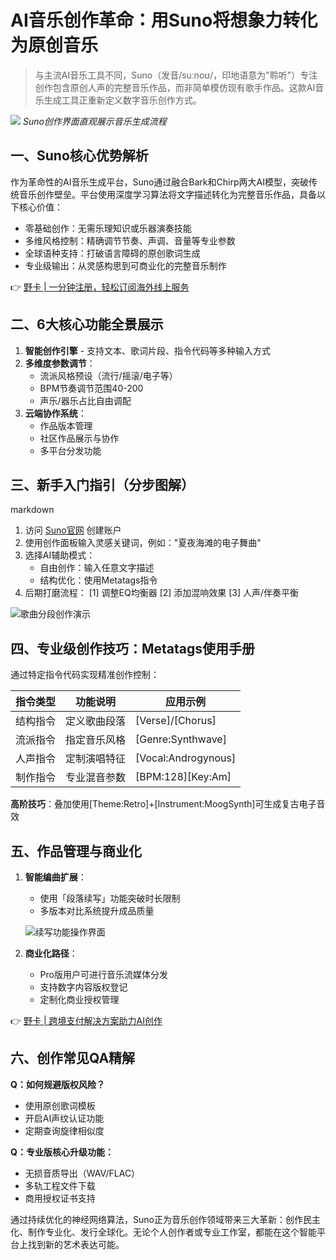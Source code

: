 # AI音乐创作革命：用Suno将想象力转化为原创音乐

> 与主流AI音乐工具不同，Suno（发音/suːnoʊ/，印地语意为"聆听"）专注创作包含原创人声的完整音乐作品，而非简单模仿现有歌手作品。这款AI音乐生成工具正重新定义数字音乐创作方式。

![](https://bbtdd.com/wp-content/uploads/img/0036144936483054.webp)
*Suno创作界面直观展示音乐生成流程*

## 一、Suno核心优势解析
作为革命性的AI音乐生成平台，Suno通过融合Bark和Chirp两大AI模型，突破传统音乐创作壁垒。平台使用深度学习算法将文字描述转化为完整音乐作品，具备以下核心价值：
- 零基础创作：无需乐理知识或乐器演奏技能
- 多维风格控制：精确调节节奏、声调、音量等专业参数
- 全球语种支持：打破语言障碍的原创歌词生成
- 专业级输出：从灵感构思到可商业化的完整音乐制作

👉 [野卡 | 一分钟注册，轻松订阅海外线上服务](https://bbtdd.com/yeka)

## 二、6大核心功能全景展示
1. **智能创作引擎** - 支持文本、歌词片段、指令代码等多种输入方式
2. **多维度参数调节**：
   - 流派风格预设（流行/摇滚/电子等）
   - BPM节奏调节范围40-200
   - 声乐/器乐占比自由调配
3. **云端协作系统**：
   - 作品版本管理
   - 社区作品展示与协作
   - 多平台分发功能

## 三、新手入门指引（分步图解）
markdown
1. 访问 [Suno官网](https://bbtdd.com/yeka) 创建账户
2. 使用创作面板输入灵感关键词，例如："夏夜海滩的电子舞曲"
3. 选择AI辅助模式：
   - 自由创作：输入任意文字描述
   - 结构优化：使用Metatags指令
4. 后期打磨流程：
   [1] 调整EQ均衡器
   [2] 添加混响效果
   [3] 人声/伴奏平衡


![歌曲分段创作演示](https://bbtdd.com/wp-content/uploads/img/425025924649865.webp)

## 四、专业级创作技巧：Metatags使用手册
通过特定指令代码实现精准创作控制：

| 指令类型       | 功能说明                 | 应用示例               |
|----------------|--------------------------|------------------------|
| 结构指令       | 定义歌曲段落             | [Verse]/[Chorus]       |
| 流派指令       | 指定音乐风格             | [Genre:Synthwave]      |
| 人声指令       | 定制演唱特征             | [Vocal:Androgynous]    |
| 制作指令       | 专业混音参数             | [BPM:128][Key:Am]      |

**高阶技巧**：叠加使用[Theme:Retro]+[Instrument:MoogSynth]可生成复古电子音效

## 五、作品管理与商业化
1. **智能编曲扩展**：
   - 使用「段落续写」功能突破时长限制
   - 多版本对比系统提升成品质量
   
   ![续写功能操作界面](https://bbtdd.com/wp-content/uploads/img/878414069259722.webp)

2. **商业化路径**：
   - Pro版用户可进行音乐流媒体分发
   - 支持数字内容版权登记
   - 定制化商业授权管理

👉 [野卡 | 跨境支付解决方案助力AI创作](https://bbtdd.com/yeka)

## 六、创作常见QA精解
**Q：如何规避版权风险？**
- 使用原创歌词模板
- 开启AI声纹认证功能
- 定期查询旋律相似度

**Q：专业版核心升级功能：**
- 无损音质导出（WAV/FLAC）
- 多轨工程文件下载
- 商用授权证书支持

通过持续优化的神经网络算法，Suno正为音乐创作领域带来三大革新：创作民主化、制作专业化、发行全球化。无论个人创作者或专业工作室，都能在这个智能平台上找到新的艺术表达可能。